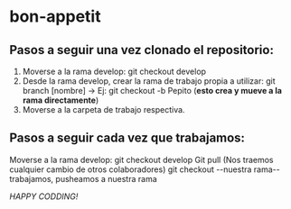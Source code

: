 # bon-appetit

## Pasos a seguir una vez clonado el repositorio:

1. Moverse a la rama develop: git checkout develop
2. Desde la rama develop, crear la rama de trabajo propia a utilizar: git branch [nombre] -> Ej: git checkout -b Pepito (__esto crea y mueve a la rama directamente__)
3. Moverse a la carpeta de trabajo respectiva.

## Pasos a seguir cada vez que trabajamos:
Moverse a la rama develop: git checkout develop
Git pull (Nos traemos cualquier cambio de otros colaboradores)
git checkout --nuestra rama--
trabajamos, pusheamos a nuestra rama

*HAPPY CODDING!*
